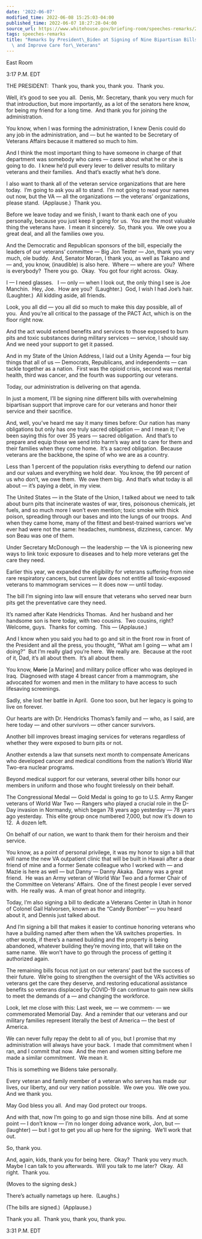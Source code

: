```yaml
---
date: '2022-06-07'
modified_time: 2022-06-08 15:25:03-04:00
published_time: 2022-06-07 18:27:28-04:00
source_url: https://www.whitehouse.gov/briefing-room/speeches-remarks/2022/06/07/remarks-by-president-biden-at-signing-of-nine-bipartisan-bills-that-honor-and-improve-care-for-veterans/
tags: speeches-remarks
title: "Remarks by President\_Biden at Signing of Nine Bipartisan Bills that Honor\
  \ and Improve Care for\_Veterans"
---
```

 
East Room

3:17 P.M. EDT  
  
THE PRESIDENT:  Thank you, thank you, thank you.  Thank you.  
  
Well, it’s good to see you all.  Denis, Mr. Secretary, thank you very
much for that introduction, but more importantly, as a lot of the
senators here know, for being my friend for a long time.  And thank you
for joining the administration.  
  
You know, when I was forming the administration, I knew Denis could do
any job in the administration, and — but he wanted to be Secretary of
Veterans Affairs because it mattered so much to him.   
  
And I think the most important thing to have someone in charge of that
department was somebody who cares — cares about what he or she is going
to do.  I knew he’d pull every lever to deliver results to military
veterans and their families.  And that’s exactly what he’s done.

I also want to thank all of the veteran service organizations that are
here today.  I’m going to ask you all to stand.  I’m not going to read
your names out now, but the VA — all the organizations — the veterans’
organizations, please stand.  (Applause.)  Thank you.  
  
Before we leave today and we finish, I want to thank each one of you
personally, because you just keep it going for us.  You are the most
valuable thing the veterans have.  I mean it sincerely.  So, thank you. 
We owe you a great deal, and all the families owe you.  
  
And the Democratic and Republican sponsors of the bill, especially the
leaders of our veterans’ committee — Big Jon Tester — Jon, thank you
very much, ole buddy.  And, Senator Moran, I thank you, as well as
Takano and — and, you know, (inaudible) is also here.  Where — where are
you?  Where is everybody?  There you go.  Okay.  You got four right
across.  Okay. 

I — I need glasses.   I — only — when I look out, the only thing I see
is Joe Manchin.  Hey, Joe.  How are you?  (Laughter.)  God, I wish I had
Joe’s hair.  (Laughter.)  All kidding aside, all friends.  
  
Look, you all did — you all did so much to make this day possible, all
of you.  And you’re all critical to the passage of the PACT Act, which
is on the floor right now.

And the act would extend benefits and services to those exposed to burn
pits and toxic substances during military services — service, I should
say.  And we need your support to get it passed. 

And in my State of the Union Address, I laid out a Unity Agenda — four
big things that all of us — Democrats, Republicans, and independents —
can tackle together as a nation.  First was the opioid crisis, second
was mental health, third was cancer, and the fourth was supporting our
veterans.

Today, our administration is delivering on that agenda.

In just a moment, I’ll be signing nine different bills with overwhelming
bipartisan support that improve care for our veterans and honor their
service and their sacrifice.

And, well, you’ve heard me say it many times before: Our nation has many
obligations but only has one truly sacred obligation — and I mean it;
I’ve been saying this for over 35 years — sacred obligation.  And that’s
to prepare and equip those we send into harm’s way and to care for them
and their families when they come home.  It’s a sacred obligation. 
Because veterans are the backbone, the spine of who we are as a
country.  
  
Less than 1 percent of the population risks everything to defend our
nation and our values and everything we hold dear.  You know, the 99
percent of us who don’t, we owe them.  We owe them big.  And that’s what
today is all about — it’s paying a debt, in my view.

The United States — in the State of the Union, I talked about we need to
talk about burn pits that incinerate wastes of war, tires, poisonous
chemicals, jet fuels, and so much more I won’t even mention; toxic smoke
with thick poison, spreading through our bases and into the lungs of our
troops.  And when they came home, many of the fittest and best-trained
warriors we’ve ever had were not the same: headaches, numbness,
dizziness, cancer.  My son Beau was one of them.

Under Secretary McDonough — the leadership — the VA is pioneering new
ways to link toxic exposure to diseases and to help more veterans get
the care they need.

Earlier this year, we expanded the eligibility for veterans suffering
from nine rare respiratory cancers, but current law does not entitle all
toxic-exposed veterans to mammogram services — it does now — until
today.

The bill I’m signing into law will ensure that veterans who served near
burn pits get the preventative care they need.

It’s named after Kate Hendricks Thomas.  And her husband and her
handsome son is here today, with two cousins.  Two cousins, right? 
Welcome, guys.  Thanks for coming.  This — (Applause.)  
  
And I know when you said you had to go and sit in the front row in front
of the President and all the press, you thought, “What am I going — what
am I doing?”  But I’m really glad you’re here.  We really are.  Because
at the root of it, Dad, it’s all about them.  It’s all about them.  
  
You know, <s>Marie</s> \[a Marine\] and military police officer who was
deployed in Iraq.  Diagnosed with stage 4 breast cancer from a
mammogram, she advocated for women and men in the military to have
access to such lifesaving screenings.

Sadly, she lost her battle in April.  Gone too soon, but her legacy is
going to live on forever.

Our hearts are with Dr. Hendricks Thomas’s family and — who, as I said,
are here today — and other survivors — other cancer survivors.

Another bill improves breast imaging services for veterans regardless of
whether they were exposed to burn pits or not.

Another extends a law that sunsets next month to compensate Americans
who developed cancer and medical conditions from the nation’s World War
Two-era nuclear programs.

Beyond medical support for our veterans, several other bills honor our
members in uniform and those who fought tirelessly on their behalf.

The Congressional Medal — Gold Medal is going to go to U.S. Army Ranger
veterans of World War Two — Rangers who played a crucial role in the
D-Day invasion in Normandy, which began 78 years ago yesterday — 78
years ago yesterday.  This elite group once numbered 7,000, but now it’s
down to 12.  A dozen left. 

On behalf of our nation, we want to thank them for their heroism and
their service.

You know, as a point of personal privilege, it was my honor to sign a
bill that will name the new VA outpatient clinic that will be built in
Hawaii after a dear friend of mine and a former Senate colleague who I
worked with — and Mazie is here as well — but Danny — Danny Akaka. 
Danny was a great friend.  He was an Army veteran of World War Two and a
former Chair of the Committee on Veterans’ Affairs.  One of the finest
people I ever served with.  He really was.  A man of great honor and
integrity.  

Today, I’m also signing a bill to dedicate a Veterans Center in Utah in
honor of Colonel Gail Halvorsen, known as the “Candy Bomber” — you heard
about it, and Dennis just talked about.  

And I’m signing a bill that makes it easier to continue honoring
veterans who have a building named after them when the VA switches
properties.  In other words, if there’s a named building and the
property is being abandoned, whatever building they’re moving into, that
will take on the same name.  We won’t have to go through the process of
getting it authorized again. 

The remaining bills focus not just on our veterans’ past but the success
of their future.  We’re going to strengthen the oversight of the VA’s
activities so veterans get the care they deserve, and restoring
educational assistance benefits so veterans displaced by COVID-19 can
continue to gain new skills to meet the demands of a — and changing the
workforce.

Look, let me close with this: Last week, we — we commem- — we
commemorated Memorial Day.  And a reminder that our veterans and our
military families represent literally the best of America — the best of
America.  

We can never fully repay the debt to all of you, but I promise that my
administration will always have your back.  I made that commitment when
I ran, and I commit that now.  And the men and women sitting before me
made a similar commitment.  We mean it. 

This is something we Bidens take personally.

Every veteran and family member of a veteran who serves has made our
lives, our liberty, and our very nation possible.  We owe you.  We owe
you.  And we thank you. 

May God bless you all.  And may God protect our troops.

And with that, now I’m going to go and sign those nine bills.  And at
some point — I don’t know — I’m no longer doing advance work, Jon, but —
(laughter) — but I got to get you all up here for the signing.  We’ll
work that out. 

So, thank you. 

And, again, kids, thank you for being here.  Okay?  Thank you very
much.  Maybe I can talk to you afterwards.  Will you talk to me later? 
Okay.  All right.  Thank you.

(Moves to the signing desk.)

There’s actually nametags up here.  (Laughs.)

(The bills are signed.)  (Applause.)

  
Thank you all.  Thank you, thank you, thank you.

3:31 P.M. EDT
